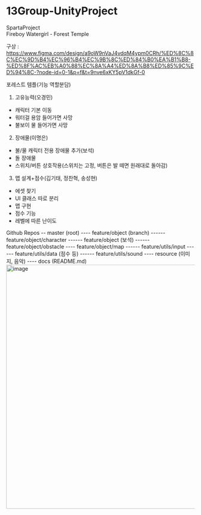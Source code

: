 # 13Group-UnityProject
SpartaProject<br>
Fireboy Watergirl - Forest Temple

구상 : https://www.figma.com/design/a9oW9nVaJ4vdqM4ypm0CRh/%ED%8C%8C%EC%9D%B4%EC%96%B4%EC%9B%8C%ED%84%B0%EA%B1%B8-%ED%8F%AC%EB%A0%88%EC%8A%A4%ED%8A%B8%ED%85%9C%ED%94%8C-?node-id=0-1&p=f&t=9nve6xKY5pV1dkGf-0

포레스트 템플(기능 역할분담)
1. 고유능력(오경민)
- 캐릭터 기본 이동
- 워터걸 용암 들어가면 사망
- 불보이 물 들어가면 사망
2. 장애물(이명은)
- 불/물 캐릭터 전용 장애물 추가(보석)
- 돌 장애물
- 스위치/버튼 상호작용(스위치는 고정, 버튼은 발 떼면 원래대로 돌아감)
3. 맵 설계+점수(김기태, 정찬혁, 송성현)
- 에셋 찾기
- UI 클래스 따로 분리
- 맵 구현
- 점수 기능
- 레벨에 따른 난이도

Github Repos
-- master (root)
---- feature/object (branch)
------ feature/object/character
------ feature/object (보석)
------ feature/object/obstacle
---- feature/object/map
------ feature/utils/input
------ feature/utils/data (점수 등)
------ feature/utils/sound
---- resource (이미지, 음악)
---- docs (README.md)
<img width="537" height="652" alt="image" src="https://github.com/user-attachments/assets/66874611-0ed3-4b92-830d-062a5c852837" />
